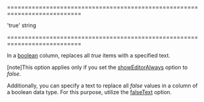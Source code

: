 <!--**
/*-------------------------------------------
    Auto-generated file. Do not modify.
-------------------------------------------

**-->
===========================================================================
<!--default-->'true'<!--/default-->
<!--type-->string<!--/type-->
===========================================================================

<!--shortDescription-->
In a [boolean](/Documentation/ApiReference/UI_Widgets/dxDataGrid/Configuration/columns/#dataType) column, replaces all *true* items with a specified text.
<!--/shortDescription-->

<!--fullDescription-->
[note]This option applies only if you set the [showEditorAlways](/Documentation/ApiReference/UI_Widgets/dxDataGrid/Configuration/columns/#showEditorAlways) option to *false*.

Additionally, you can specify a text to replace all *false* values in a column of a boolean data type. For this purpose, utilize the [falseText](/Documentation/ApiReference/UI_Widgets/dxDataGrid/Configuration/columns/#falseText) option.
<!--/fullDescription-->